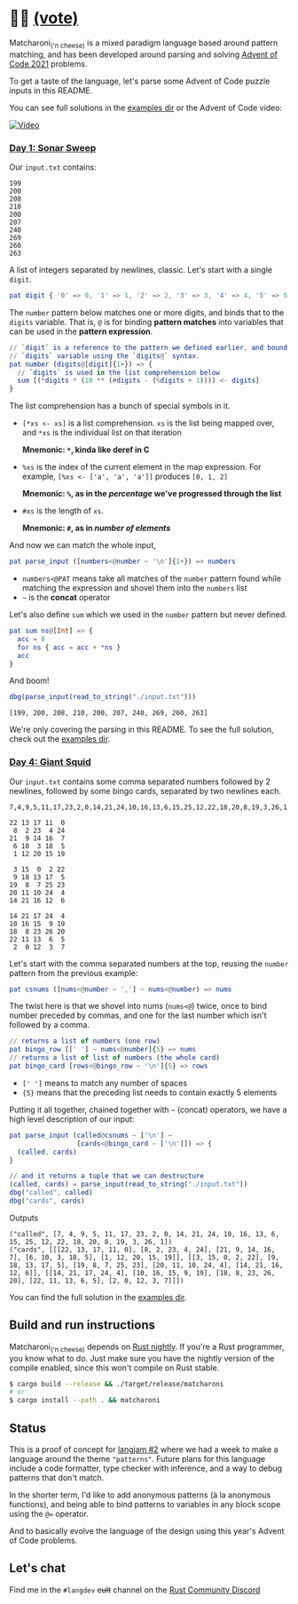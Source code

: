 # 🍵🧀 [(vote)](https://github.com/langjam/jam0002/pull/10)

Matcharoni<sub>('n cheese)</sub> is a mixed paradigm language based around
pattern matching, and has been developed around parsing and solving
[Advent of Code 2021](https://adventofcode.com/) problems.

To get a taste of the language, let's parse some Advent of Code puzzle inputs in
this README.

You can see full solutions in the [examples dir](./examples/) or the Advent of
Code video:

[![Video](ytthumb.png)](https://www.youtube.com/watch?v=2GnqHe2wx_M)

### [Day 1: Sonar Sweep](https://adventofcode.com/2021/day/1)

Our `input.txt` contains:

```
199
200
208
210
200
207
240
269
260
263
```

A list of integers separated by newlines, classic. Let's start with a single
`digit`.

```elm
pat digit { '0' => 0, '1' => 1, '2' => 2, '3' => 3, '4' => 4, '5' => 5, '6' => 6, '7' => 7, '8' => 8, '9' => 9 }
```

The `number` pattern below matches one or more digits, and binds that to the
`digits` variable. That is, `@` is for binding **pattern matches** into
variables that can be used in the **pattern expression**.

```elm
// `digit` is a reference to the pattern we defined earlier, and bound to the
// `digits` variable using the `digits@` syntax.
pat number (digits@[digit]{1+}) => {
  // `digits` is used in the list comprehension below
  sum [(*digits * (10 ** (#digits - (%digits + 1)))) <- digits]
}
```

The list comprehension has a bunch of special symbols in it.

- `[*xs <- xs]` is a list comprehension. `xs` is the list being mapped over, and
  `*xs` is the individual list on that iteration

  **Mnemonic: `*`, kinda like deref in C**
- `%xs` is the index of the current element in the map expression. For example,
  `[%xs <- ['a', 'a', 'a']]` produces `[0, 1, 2]`

  **Mnemonic: `%`, as in the _percentage_ we've progressed through the list**
- `#xs` is the length of `xs`.

  **Mnemonic: `#`, as in _number of elements_**

And now we can match the whole input,

```elm
pat parse_input ([numbers<@number ~ '\n']{1+}) => numbers
```

- `numbers<@PAT` means take all matches of the `number` pattern found while
  matching the expression and shovel them into the `numbers` list
- `~` is the **concat** operator

Let's also define `sum` which we used in the `number` pattern but never defined.

```elm
pat sum ns@[Int] => {
  acc = 0
  for ns { acc = acc + *ns }
  acc
}
```

And boom!

```elm
dbg(parse_input(read_to_string("./input.txt")))
```

`[199, 200, 208, 210, 200, 207, 240, 269, 260, 263]`

We're only covering the parsing in this README. To see the full solution, check
out the [examples dir](./examples/).

### [Day 4: Giant Squid](https://adventofcode.com/2021/day/4)

Our `input.txt` contains some comma separated numbers followed by 2 newlines,
followed by some bingo cards, separated by two newlines each.

```
7,4,9,5,11,17,23,2,0,14,21,24,10,16,13,6,15,25,12,22,18,20,8,19,3,26,1

22 13 17 11  0
 8  2 23  4 24
21  9 14 16  7
 6 10  3 18  5
 1 12 20 15 19

 3 15  0  2 22
 9 18 13 17  5
19  8  7 25 23
20 11 10 24  4
14 21 16 12  6

14 21 17 24  4
10 16 15  9 19
18  8 23 26 20
22 11 13  6  5
 2  0 12  3  7
```

Let's start with the comma separated numbers at the top, reusing the `number`
pattern from the previous example:

```elm
pat csnums ([nums<@number ~ ','] ~ nums<@number) => nums
```

The twist here is that we shovel into nums (`nums<@`) twice, once to bind number
preceded by commas, and one for the last number which isn't followed by a comma.

```elm
// returns a list of numbers (one row)
pat bingo_row [[' '] ~ nums<@number]{5} => nums
// returns a list of list of numbers (the whole card)
pat bingo_card [rows<@bingo_row ~ '\n']{5} => rows
```

- `[' ']` means to match any number of spaces
- `{5}` means that the preceding list needs to contain exactly 5 elements

Putting it all together, chained together with `~` (concat) operators, we have a
high level description of our input:

```elm
pat parse_input (called@csnums ~ ['\n'] ~
                 [cards<@bingo_card ~ ['\n']]) => {
  (called, cards)
}

// and it returns a tuple that we can destructure
(called, cards) = parse_input(read_to_string("./input.txt"))
dbg("called", called)
dbg("cards", cards)
```

Outputs

```
("called", [7, 4, 9, 5, 11, 17, 23, 2, 0, 14, 21, 24, 10, 16, 13, 6, 15, 25, 12, 22, 18, 20, 8, 19, 3, 26, 1])
("cards", [[[22, 13, 17, 11, 0], [8, 2, 23, 4, 24], [21, 9, 14, 16, 7], [6, 10, 3, 18, 5], [1, 12, 20, 15, 19]], [[3, 15, 0, 2, 22], [9, 18, 13, 17, 5], [19, 8, 7, 25, 23], [20, 11, 10, 24, 4], [14, 21, 16, 12, 6]], [[14, 21, 17, 24, 4], [10, 16, 15, 9, 19], [18, 8, 23, 26, 20], [22, 11, 13, 6, 5], [2, 0, 12, 3, 7]]])
```

You can find the full solution in the [examples dir](./examples/).

## Build and run instructions

Matcharoni<sub>('n cheese)</sub> depends on
[Rust nightly](https://www.rust-lang.org/tools/install). If you're a Rust
programmer, you know what to do. Just make sure you have the nightly version of
the compile enabled, since this won't compile on Rust stable.

```bash
$ cargo build --release && ./target/release/matcharoni
# or
$ cargo install --path . && matcharoni
```

## Status

This is a proof of concept for [langjam #2](https://github.com/langjam/jam0002)
where we had a week to make a language around the theme `"patterns"`. Future
plans for this language include a code formatter, type checker with inference,
and a way to debug patterns that don't match.

In the shorter term, I'd like to add anonymous patterns (à la anonymous
functions), and being able to bind patterns to variables in any block scope
using the `@=` operator.

And to basically evolve the language of the design using this year's Advent of
Code problems.

## Let's chat

Find me in the `#langdev` ~~cult~~ channel on the
[Rust Community Discord](https://discord.gg/rust-lang-community)
